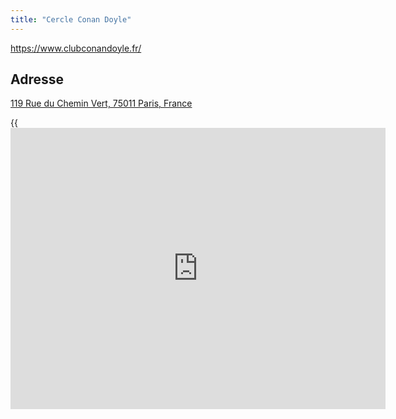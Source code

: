 ```yaml
---
title: "Cercle Conan Doyle"
---
```


https://www.clubconandoyle.fr/

## Adresse

[119 Rue du Chemin Vert,
75011 Paris, France](https://goo.gl/maps/QXKmeKoRgs62)

{{<iframe src="https://www.google.com/maps/embed?pb=!1m18!1m12!1m3!1d2624.8046510602317!2d2.3806567156745073!3d48.86193537928796!2m3!1f0!2f0!3f0!3m2!1i1024!2i768!4f13.1!3m3!1m2!1s0x47e66df114c55e5d%3A0xf5012250da14017f!2sCercle+Conan+Doyle!5e0!3m2!1sfr!2sfr!4v1550057192519" style="border:0" allowfullscreen="" width="600" height="450" frameborder="0">}}
